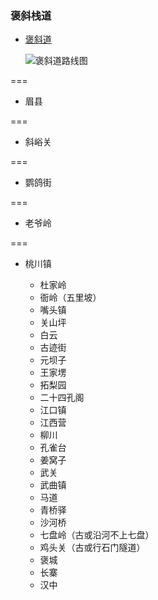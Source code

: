 ### 褒斜栈道


+ [褒斜道](baoxie.md)
    
    ![褒斜道路线图](/img/baoxieGoogle.jpg)
    
===
    
+ 眉县
    
=== 

+ 斜峪关

===    

+ 鹦鸽街

===    

+ 老爷岭

===    
   
+ 桃川镇
   
   + 杜家岭
    + 衙岭（五里坡）
    + 嘴头镇
    + 关山坪
    + 白云
    + 古迹街
    + 元坝子
    + 王家塄
    + 拓梨园
    + 二十四孔阁
    + 江口镇
    + 江西营
    + 柳川
    + 孔雀台
    + 姜窝子
    + 武关
    + 武曲镇
    + 马道
    + 青桥驿
    + 沙河桥
    + 七盘岭（古或沿河不上七盘）
    + 鸡头关（古或行石门隧道）
    + 褒城
    + 长寨
    + 汉中
